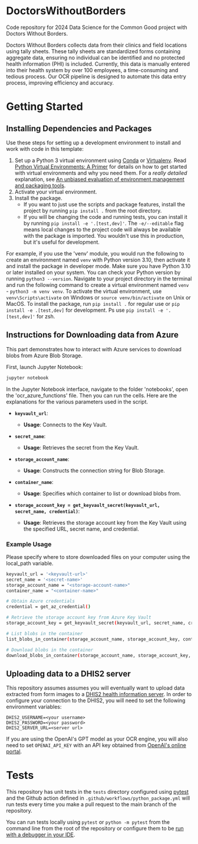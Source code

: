 # DoctorsWithoutBorders

Code repository for 2024 Data Science for the Common Good project with Doctors Without Borders.

Doctors Without Borders collects data from their clinics and field locations using tally sheets. These tally sheets are standardized forms containing aggregate data, ensuring no individual can be identified and no protected health information (PHI) is included. Currently, this data is manually entered into their health system by over 100 employees, a time-consuming and tedious process. Our OCR pipeline is designed to automate this data entry process, improving efficiency and accuracy.


# Getting Started
## Installing Dependencies and Packages
Use these steps for setting up a development environment to install and work with code in this template:
1) Set up a Python 3 virtual environment using [Conda](https://docs.conda.io/projects/conda/en/latest/user-guide/install/index.html#) or [Virtualenv](https://virtualenv.pypa.io/en/latest/index.html). Read [Python Virtual Environments: A Primer](https://realpython.com/python-virtual-environments-a-primer/#the-virtualenv-project) for details on how to get started with virtual environments and why you need them. For a _really detailed_ explanation, see [An unbiased evaluation of environment management and packaging tools](https://alpopkes.com/posts/python/packaging_tools/). 
2) Activate your virtual environment.
3) Install the package.
	- If you want to just use the scripts and package features, install the project by running `pip install .` from the root directory.
	- If you will be changing the code and running tests, you can install it by running `pip install -e '.[test,dev]'`. The `-e/--editable` flag means local changes to the project code will always be available with the package is imported. You wouldn't use this in production, but it's useful for development.

For example, if you use the 'venv' module, you would run the following to create an environment named `venv` with Python version 3.10, then activate it and install the package in developer mode.
Make sure you have Python 3.10 or later installed on your system. You can check your Python version by running `python3 --version`.
Navigate to your project directory in the terminal and run the following command to create a virtual environment named `venv` - `python3 -m venv venv`.
To activate the virtual environment, use `venv\Scripts\activate` on Windows or `source venv/bin/activate` on Unix or MacOS.
To install the package, run `pip install .` for regular use or `pip install -e .[test,dev]` for development. Ps use `pip install -e '.[test,dev]'` for zsh.


## Instructions for Downloading data from Azure
This part demonstrates how to interact with Azure services to download blobs from Azure Blob Storage.

First, launch Jupyter Notebook:
```bash
jupyter notebook
```
In the Jupyter Notebook interface, navigate to the folder 'notebooks', open the 'ocr_azure_functions' file. Then you can run the cells.
Here are the explanations for the various parameters used in the script.
- **`keyvault_url`**:
  - **Usage**: Connects to the Key Vault.

- **`secret_name`**:
  - **Usage**: Retrieves the secret from the Key Vault.

- **`storage_account_name`**:
  - **Usage**: Constructs the connection string for Blob Storage.

- **`container_name`**:
  - **Usage**: Specifies which container to list or download blobs from.

- **`storage_account_key = get_keyvault_secret(keyvault_url, secret_name, credential)`**:
  - **Usage**: Retrieves the storage account key from the Key Vault using the specified URL, secret name, and credential.
    
### Example Usage
Please specify where to store downloaded files on your computer using the local_path variable.
```bash
keyvault_url = '<keyvault-url>'
secret_name = '<secret-name>'
storage_account_name = "<storage-account-name>"
container_name = "<container-name>"

# Obtain Azure credentials
credential = get_az_credential()

# Retrieve the storage account key from Azure Key Vault
storage_account_key = get_keyvault_secret(keyvault_url, secret_name, credential)

# List blobs in the container
list_blobs_in_container(storage_account_name, storage_account_key, container_name)

# Download blobs in the container
download_blobs_in_container(storage_account_name, storage_account_key, container_name)
```

## Uploading data to a DHIS2 server
This repository assumes assumes you will eventually want to upload data extracted from form images to a [DHIS2 health information server](https://dhis2.org/). In order to configure your connection to the DHIS2, you will need to set the following environment variables:
```
DHIS2_USERNAME=<your username>
DHIS2_PASSWORD=<your password>
DHIS2_SERVER_URL=<server url>
```

If you are using the OpenAI's GPT model as your OCR engine, you will also need to set `OPENAI_API_KEY` with an API key obtained from [OpenAI's online portal](https://platform.openai.com/).

# Tests
This repository has unit tests in the `tests` directory configured using [pytest](https://pytest.org/) and the Github action defined in `.github/workflows/python_package.yml` will run tests every time you make a pull request to the main branch of the repository. 

You can run tests locally using `pytest` or `python -m pytest` from the command line from the root of the repository or configure them to be [run with a debugger in your IDE](https://code.visualstudio.com/docs/python/testing).
